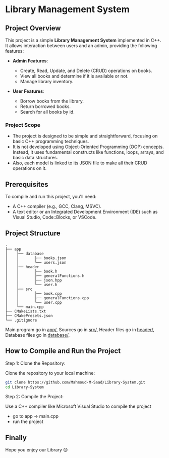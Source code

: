# Library Management System

## Project Overview

This project is a simple **Library Management System** implemented in C++. It allows interaction between users and an admin, providing the following features:

- **Admin Features**:
  - Create, Read, Update, and Delete (CRUD) operations on books.
  - View all books and determine if it is available or not.
  - Manage library inventory.

- **User Features**:
  - Borrow books from the library.
  - Return borrowed books.
  - Search for all books by id.

### Project Scope

- The project is designed to be simple and straightforward, focusing on basic C++ programming techniques.
- It is not developed using Object-Oriented Programming (OOP) concepts. Instead, it uses fundamental constructs like functions, loops, arrays, and basic data structures.
- Also, each model is linked to its JSON file to make all their CRUD operations on it.

## Prerequisites

To compile and run this project, you'll need:

- A C++ compiler (e.g., GCC, Clang, MSVC).
- A text editor or an Integrated Development Environment (IDE) such as Visual Studio, Code::Blocks, or VSCode.

## Project Structure
``` text
.
├── app
│    ├── database
│    │       ├── books.json
│    │       └── users.json
│    ├── header
│    │       ├── book.h
│    │       ├── generalFunctions.h
│    │       ├── json.hpp
│    │       └── user.h
│    ├── src
│    │       ├── book.cpp
│    │       ├── generalFunctions.cpp
│    │       └── user.cpp
│    └── main.cpp
├── CMakeLists.txt
├── CMakePresets.json
└── .gitignore

```

Main program go in [app/](app),
Sources go in [src/](src),
Header files go in [header/](header), 
Database files go in [database/](database).

## How to Compile and Run the Project

Step 1: Clone the Repository:

Clone the repository to your local machine:

```bash
git clone https://github.com/Mahmoud-M-Saad/Library-System.git
cd Library-System
```

Step 2: Compile the Project:

Use a C++ compiler like Microsoft Visual Studio to compile the project
  - go to app -> main.cpp
  - run the project


## Finally

Hope you enjoy our Library 😊

